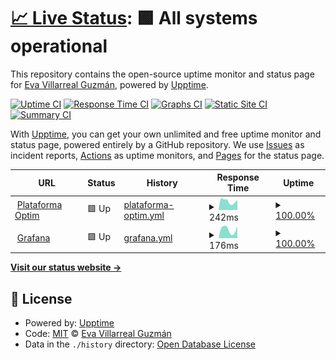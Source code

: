 # [📈 Live Status](https://EvaVillarrealGuzman.github.io/upptime): <!--live status--> **🟩 All systems operational**

This repository contains the open-source uptime monitor and status page for [Eva Villarreal Guzmán](https://EvaVillarrealGuzman.github.io/upptime), powered by [Upptime](https://github.com/upptime/upptime).

[![Uptime CI](https://github.com/EvaVillarrealGuzman/upptime/workflows/Uptime%20CI/badge.svg)](https://github.com/EvaVillarrealGuzman/upptime/actions?query=workflow%3A%22Uptime+CI%22)
[![Response Time CI](https://github.com/EvaVillarrealGuzman/upptime/workflows/Response%20Time%20CI/badge.svg)](https://github.com/EvaVillarrealGuzman/upptime/actions?query=workflow%3A%22Response+Time+CI%22)
[![Graphs CI](https://github.com/EvaVillarrealGuzman/upptime/workflows/Graphs%20CI/badge.svg)](https://github.com/EvaVillarrealGuzman/upptime/actions?query=workflow%3A%22Graphs+CI%22)
[![Static Site CI](https://github.com/EvaVillarrealGuzman/upptime/workflows/Static%20Site%20CI/badge.svg)](https://github.com/EvaVillarrealGuzman/upptime/actions?query=workflow%3A%22Static+Site+CI%22)
[![Summary CI](https://github.com/EvaVillarrealGuzman/upptime/workflows/Summary%20CI/badge.svg)](https://github.com/EvaVillarrealGuzman/upptime/actions?query=workflow%3A%22Summary+CI%22)

With [Upptime](https://upptime.js.org), you can get your own unlimited and free uptime monitor and status page, powered entirely by a GitHub repository. We use [Issues](https://github.com/EvaVillarrealGuzman/upptime/issues) as incident reports, [Actions](https://github.com/EvaVillarrealGuzman/upptime/actions) as uptime monitors, and [Pages](https://EvaVillarrealGuzman.github.io/upptime) for the status page.

<!--start: status pages-->
<!-- This summary is generated by Upptime (https://github.com/upptime/upptime) -->
<!-- Do not edit this manually, your changes will be overwritten -->
<!-- prettier-ignore -->
| URL | Status | History | Response Time | Uptime |
| --- | ------ | ------- | ------------- | ------ |
| <img alt="" src="https://icons.duckduckgo.com/ip3/plataforma.optim.ar.ico" height="13"> [Plataforma Optim](https://plataforma.optim.ar/) | 🟩 Up | [plataforma-optim.yml](https://github.com/EvaVillarrealGuzman/upptime/commits/HEAD/history/plataforma-optim.yml) | <details><summary><img alt="Response time graph" src="./graphs/plataforma-optim/response-time-week.png" height="20"> 242ms</summary><br><a href="https://EvaVillarrealGuzman.github.io/upptime/history/plataforma-optim"><img alt="Response time 242" src="https://img.shields.io/endpoint?url=https%3A%2F%2Fraw.githubusercontent.com%2FEvaVillarrealGuzman%2Fupptime%2FHEAD%2Fapi%2Fplataforma-optim%2Fresponse-time.json"></a><br><a href="https://EvaVillarrealGuzman.github.io/upptime/history/plataforma-optim"><img alt="24-hour response time 133" src="https://img.shields.io/endpoint?url=https%3A%2F%2Fraw.githubusercontent.com%2FEvaVillarrealGuzman%2Fupptime%2FHEAD%2Fapi%2Fplataforma-optim%2Fresponse-time-day.json"></a><br><a href="https://EvaVillarrealGuzman.github.io/upptime/history/plataforma-optim"><img alt="7-day response time 242" src="https://img.shields.io/endpoint?url=https%3A%2F%2Fraw.githubusercontent.com%2FEvaVillarrealGuzman%2Fupptime%2FHEAD%2Fapi%2Fplataforma-optim%2Fresponse-time-week.json"></a><br><a href="https://EvaVillarrealGuzman.github.io/upptime/history/plataforma-optim"><img alt="30-day response time 247" src="https://img.shields.io/endpoint?url=https%3A%2F%2Fraw.githubusercontent.com%2FEvaVillarrealGuzman%2Fupptime%2FHEAD%2Fapi%2Fplataforma-optim%2Fresponse-time-month.json"></a><br><a href="https://EvaVillarrealGuzman.github.io/upptime/history/plataforma-optim"><img alt="1-year response time 249" src="https://img.shields.io/endpoint?url=https%3A%2F%2Fraw.githubusercontent.com%2FEvaVillarrealGuzman%2Fupptime%2FHEAD%2Fapi%2Fplataforma-optim%2Fresponse-time-year.json"></a></details> | <details><summary><a href="https://EvaVillarrealGuzman.github.io/upptime/history/plataforma-optim">100.00%</a></summary><a href="https://EvaVillarrealGuzman.github.io/upptime/history/plataforma-optim"><img alt="All-time uptime 99.92%" src="https://img.shields.io/endpoint?url=https%3A%2F%2Fraw.githubusercontent.com%2FEvaVillarrealGuzman%2Fupptime%2FHEAD%2Fapi%2Fplataforma-optim%2Fuptime.json"></a><br><a href="https://EvaVillarrealGuzman.github.io/upptime/history/plataforma-optim"><img alt="24-hour uptime 100.00%" src="https://img.shields.io/endpoint?url=https%3A%2F%2Fraw.githubusercontent.com%2FEvaVillarrealGuzman%2Fupptime%2FHEAD%2Fapi%2Fplataforma-optim%2Fuptime-day.json"></a><br><a href="https://EvaVillarrealGuzman.github.io/upptime/history/plataforma-optim"><img alt="7-day uptime 100.00%" src="https://img.shields.io/endpoint?url=https%3A%2F%2Fraw.githubusercontent.com%2FEvaVillarrealGuzman%2Fupptime%2FHEAD%2Fapi%2Fplataforma-optim%2Fuptime-week.json"></a><br><a href="https://EvaVillarrealGuzman.github.io/upptime/history/plataforma-optim"><img alt="30-day uptime 100.00%" src="https://img.shields.io/endpoint?url=https%3A%2F%2Fraw.githubusercontent.com%2FEvaVillarrealGuzman%2Fupptime%2FHEAD%2Fapi%2Fplataforma-optim%2Fuptime-month.json"></a><br><a href="https://EvaVillarrealGuzman.github.io/upptime/history/plataforma-optim"><img alt="1-year uptime 100.00%" src="https://img.shields.io/endpoint?url=https%3A%2F%2Fraw.githubusercontent.com%2FEvaVillarrealGuzman%2Fupptime%2FHEAD%2Fapi%2Fplataforma-optim%2Fuptime-year.json"></a></details>
| <img alt="" src="https://icons.duckduckgo.com/ip3/3.133.118.137.ico" height="13"> [Grafana](http://3.133.118.137:3000) | 🟩 Up | [grafana.yml](https://github.com/EvaVillarrealGuzman/upptime/commits/HEAD/history/grafana.yml) | <details><summary><img alt="Response time graph" src="./graphs/grafana/response-time-week.png" height="20"> 176ms</summary><br><a href="https://EvaVillarrealGuzman.github.io/upptime/history/grafana"><img alt="Response time 148" src="https://img.shields.io/endpoint?url=https%3A%2F%2Fraw.githubusercontent.com%2FEvaVillarrealGuzman%2Fupptime%2FHEAD%2Fapi%2Fgrafana%2Fresponse-time.json"></a><br><a href="https://EvaVillarrealGuzman.github.io/upptime/history/grafana"><img alt="24-hour response time 65" src="https://img.shields.io/endpoint?url=https%3A%2F%2Fraw.githubusercontent.com%2FEvaVillarrealGuzman%2Fupptime%2FHEAD%2Fapi%2Fgrafana%2Fresponse-time-day.json"></a><br><a href="https://EvaVillarrealGuzman.github.io/upptime/history/grafana"><img alt="7-day response time 176" src="https://img.shields.io/endpoint?url=https%3A%2F%2Fraw.githubusercontent.com%2FEvaVillarrealGuzman%2Fupptime%2FHEAD%2Fapi%2Fgrafana%2Fresponse-time-week.json"></a><br><a href="https://EvaVillarrealGuzman.github.io/upptime/history/grafana"><img alt="30-day response time 166" src="https://img.shields.io/endpoint?url=https%3A%2F%2Fraw.githubusercontent.com%2FEvaVillarrealGuzman%2Fupptime%2FHEAD%2Fapi%2Fgrafana%2Fresponse-time-month.json"></a><br><a href="https://EvaVillarrealGuzman.github.io/upptime/history/grafana"><img alt="1-year response time 147" src="https://img.shields.io/endpoint?url=https%3A%2F%2Fraw.githubusercontent.com%2FEvaVillarrealGuzman%2Fupptime%2FHEAD%2Fapi%2Fgrafana%2Fresponse-time-year.json"></a></details> | <details><summary><a href="https://EvaVillarrealGuzman.github.io/upptime/history/grafana">100.00%</a></summary><a href="https://EvaVillarrealGuzman.github.io/upptime/history/grafana"><img alt="All-time uptime 100.00%" src="https://img.shields.io/endpoint?url=https%3A%2F%2Fraw.githubusercontent.com%2FEvaVillarrealGuzman%2Fupptime%2FHEAD%2Fapi%2Fgrafana%2Fuptime.json"></a><br><a href="https://EvaVillarrealGuzman.github.io/upptime/history/grafana"><img alt="24-hour uptime 100.00%" src="https://img.shields.io/endpoint?url=https%3A%2F%2Fraw.githubusercontent.com%2FEvaVillarrealGuzman%2Fupptime%2FHEAD%2Fapi%2Fgrafana%2Fuptime-day.json"></a><br><a href="https://EvaVillarrealGuzman.github.io/upptime/history/grafana"><img alt="7-day uptime 100.00%" src="https://img.shields.io/endpoint?url=https%3A%2F%2Fraw.githubusercontent.com%2FEvaVillarrealGuzman%2Fupptime%2FHEAD%2Fapi%2Fgrafana%2Fuptime-week.json"></a><br><a href="https://EvaVillarrealGuzman.github.io/upptime/history/grafana"><img alt="30-day uptime 100.00%" src="https://img.shields.io/endpoint?url=https%3A%2F%2Fraw.githubusercontent.com%2FEvaVillarrealGuzman%2Fupptime%2FHEAD%2Fapi%2Fgrafana%2Fuptime-month.json"></a><br><a href="https://EvaVillarrealGuzman.github.io/upptime/history/grafana"><img alt="1-year uptime 100.00%" src="https://img.shields.io/endpoint?url=https%3A%2F%2Fraw.githubusercontent.com%2FEvaVillarrealGuzman%2Fupptime%2FHEAD%2Fapi%2Fgrafana%2Fuptime-year.json"></a></details>

<!--end: status pages-->

[**Visit our status website →**](https://EvaVillarrealGuzman.github.io/upptime)

## 📄 License

- Powered by: [Upptime](https://github.com/upptime/upptime)
- Code: [MIT](./LICENSE) © [Eva Villarreal Guzmán](https://EvaVillarrealGuzman.github.io/upptime)
- Data in the `./history` directory: [Open Database License](https://opendatacommons.org/licenses/odbl/1-0/)
